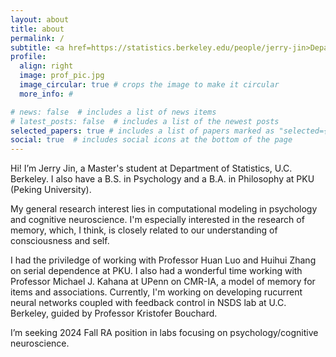 ```yaml
---
layout: about
title: about
permalink: /
subtitle: <a href=https://statistics.berkeley.edu/people/jerry-jin>Department of Statistics, U.C. Berkeley</a>
profile:
  align: right
  image: prof_pic.jpg
  image_circular: true # crops the image to make it circular
  more_info: #

# news: false  # includes a list of news items
# latest_posts: false  # includes a list of the newest posts
selected_papers: true # includes a list of papers marked as "selected={true}"
social: true  # includes social icons at the bottom of the page
---
```


Hi! I’m Jerry Jin, a Master's student at Department of Statistics, U.C. Berkeley. I also have a B.S. in Psychology and a B.A. in Philosophy at PKU (Peking University).

My general research interest lies in computational modeling in psychology and cognitive neuroscience. I'm especially interested in the research of memory, which, I think, is closely related to our understanding of consciousness and self.

I had the priviledge of working with Professor Huan Luo and Huihui Zhang on serial dependence at PKU. I also had a wonderful time working with Professor Michael J. Kahana at UPenn on CMR-IA, a model of memory for items and associations. Currently, I'm working on developing rucurrent neural networks coupled with feedback control in NSDS lab at U.C. Berkeley, guided by Professor Kristofer Bouchard.

I’m seeking 2024 Fall RA position in labs focusing on psychology/cognitive neuroscience.